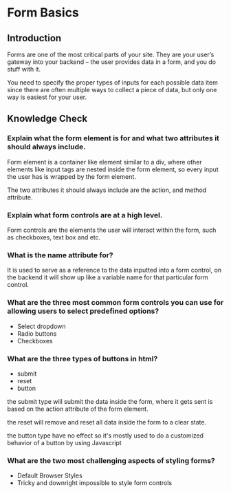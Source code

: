 # Form Basics

## Introduction

Forms are one of the most critical parts of your site. They are your user’s gateway into your backend – the user provides data in a form, and you do stuff with it.

You need to specify the proper types of inputs for each possible data item since there are often multiple ways to collect a piece of data, but only one way is easiest for your user.

## Knowledge Check

### Explain what the form element is for and what two attributes it should always include.

Form element is a container like element similar to a div, where other elements like input tags are nested inside the form element, so every input the user has is wrapped by the form element. 

The two attributes it should always include are the action, and method attribute.

### Explain what form controls are at a high level.

Form controls are the elements the user will interact within the form, such as checkboxes, text box and etc.

### What is the name attribute for?

It is used to serve as a reference to the data inputted into a form control, on the backend it will show up like a variable name for that particular form control.

### What are the three most common form controls you can use for allowing users to select predefined options?

- Select dropdown
- Radio buttons
- Checkboxes

### What are the three types of buttons in html?

- submit 
- reset
- button

the submit type will submit the data inside the form, where it gets sent is based on the action attribute of the form element.

the reset will remove and reset all data inside the form to a clear state.

the button type have no effect so it's mostly used to do a customized behavior of a button by using Javascript

### What are the two most challenging aspects of styling forms?

- Default Browser Styles 
- Tricky and downright impossible to style form controls